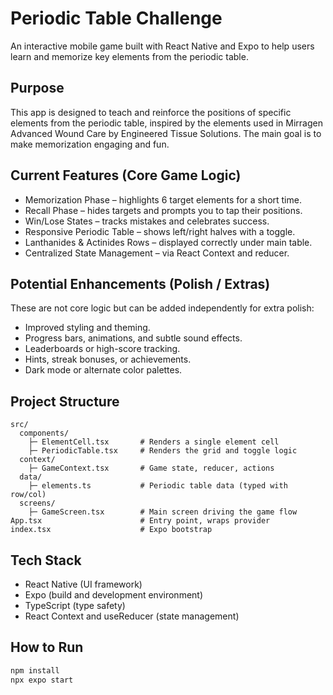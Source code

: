 # Periodic Table Challenge

An interactive mobile game built with React Native and Expo to help users learn and memorize key elements from the periodic table.

## Purpose

This app is designed to teach and reinforce the positions of specific elements from the periodic table, inspired by the elements used in Mirragen Advanced Wound Care by Engineered Tissue Solutions. The main goal is to make memorization engaging and fun.

## Current Features (Core Game Logic)

- Memorization Phase – highlights 6 target elements for a short time.
- Recall Phase – hides targets and prompts you to tap their positions.
- Win/Lose States – tracks mistakes and celebrates success.
- Responsive Periodic Table – shows left/right halves with a toggle.
- Lanthanides & Actinides Rows – displayed correctly under main table.
- Centralized State Management – via React Context and reducer.

## Potential Enhancements (Polish / Extras)

These are not core logic but can be added independently for extra polish:

- Improved styling and theming.
- Progress bars, animations, and subtle sound effects.
- Leaderboards or high-score tracking.
- Hints, streak bonuses, or achievements.
- Dark mode or alternate color palettes.

## Project Structure

```
src/
  components/
    ├─ ElementCell.tsx       # Renders a single element cell
    ├─ PeriodicTable.tsx     # Renders the grid and toggle logic
  context/
    ├─ GameContext.tsx       # Game state, reducer, actions
  data/
    ├─ elements.ts           # Periodic table data (typed with row/col)
  screens/
    ├─ GameScreen.tsx        # Main screen driving the game flow
App.tsx                      # Entry point, wraps provider
index.tsx                    # Expo bootstrap
```

## Tech Stack

- React Native (UI framework)
- Expo (build and development environment)
- TypeScript (type safety)
- React Context and useReducer (state management)

## How to Run

```bash
npm install
npx expo start
```

